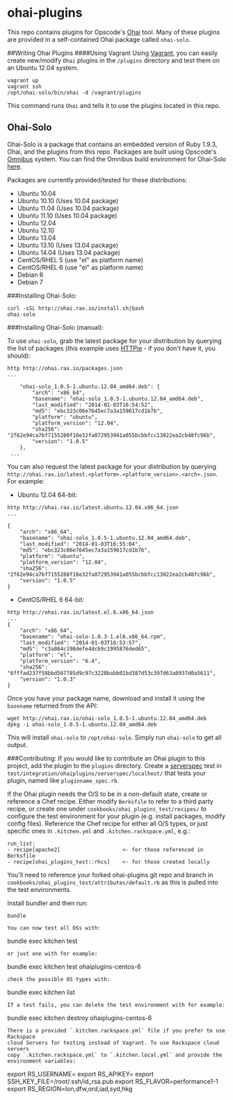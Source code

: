 ohai-plugins
==================
This repo contains plugins for Opscode's [Ohai](https://github.com/opscode/ohai) tool. Many of these plugins are provided in a self-contained Ohai package called `ohai-solo`.

##Writing Ohai Plugins
####Using Vagrant
Using [Vagrant](http://www.vagrantup.com/), you can easily create new/modify `Ohai` plugins in the `/plugins` directory and test them on an Ubuntu 12.04 system.


```
vagrant up
vagrant ssh
/opt/ohai-solo/bin/ohai -d /vagrant/plugins

```

This command runs `Ohai` and tells it to use the plugins located in this repo.


## Ohai-Solo
Ohai-Solo is a package that contains an embedded version of Ruby 1.9.3, Ohai, and the plugins from this repo. Packages are built using Opscode's [Omnibus](https://github.com/opscode/omnibus-ruby) system. You can find the Omnibus build environment for Ohai-Solo [here](https://github.com/ryandub/omnibus-ohai-solo).

Packages are currently provided/tested for these distributions:

* Ubuntu 10.04
* Ubuntu 10.10 (Uses 10.04 package)
* Ubuntu 11.04 (Uses 10.04 package)
* Ubuntu 11.10 (Uses 10.04 package)
* Ubuntu 12.04
* Ubuntu 12.10
* Ubuntu 13.04
* Ubuntu 13.10 (Uses 13.04 package)
* Ubuntu 14.04 (Uses 13.04 package)
* CentOS/RHEL 5 (use "el" as platform name)
* CentOS/RHEL 6 (use "el" as platform name)
* Debian 6
* Debian 7

###Installing Ohai-Solo:

```
curl -sSL http://ohai.rax.io/install.sh|bash
ohai-solo
```

###Installing Ohai-Solo (manual):

To use `ohai-solo`, grab the latest package for your distribution by querying the list of packages (this example uses [HTTPie](https://github.com/jkbr/httpie) - if you don't have it, you should):

```
http http://ohai.rax.io/packages.json
...

    "ohai-solo_1.0.5-1.ubuntu.12.04_amd64.deb": {
        "arch": "x86_64",
        "basename": "ohai-solo_1.0.5-1.ubuntu.12.04_amd64.deb",
        "last_modified": "2014-01-03T16:54:52",
        "md5": "ebc323c06e7645ec7a3a159617cd1b7b",
        "platform": "ubuntu",
        "platform_version": "12.04",
        "sha256": "2f62e94ca7bf7155280f18e32fa072953941a055bcbbfcc13022ea2cb48fc96b",
        "version": "1.0.5"
    },
 ...

```

You can also request the latest package for your distribution by querying `http://ohai.rax.io/latest.<platform>.<platform_version>.<arch>.json`. For example:

* Ubuntu 12.04 64-bit:

```
http http://ohai.rax.io/latest.ubuntu.12.04.x86_64.json
...

{
    "arch": "x86_64",
    "basename": "ohai-solo_1.0.5-1.ubuntu.12.04_amd64.deb",
    "last_modified": "2014-01-03T16:55:04",
    "md5": "ebc323c06e7645ec7a3a159617cd1b7b",
    "platform": "ubuntu",
    "platform_version": "12.04",
    "sha256": "2f62e94ca7bf7155280f18e32fa072953941a055bcbbfcc13022ea2cb48fc96b",
    "version": "1.0.5"
}
```

* CentOS/RHEL 6 64-bit:

```
http http://ohai.rax.io/latest.el.6.x86_64.json
...
{
    "arch": "x86_64",
    "basename": "ohai-solo-1.0.3-1.el6.x86_64.rpm",
    "last_modified": "2014-01-03T16:53:57",
    "md5": "c3a864c198defe4dcb9c1995876ded65",
    "platform": "el",
    "platform_version": "6.4",
    "sha256": "6fffad237f58bbd567785d9c97c3228babb01bd387d53c397d63a0937d0a5611",
    "version": "1.0.3"
}
```

Once you have your package name, download and install it using the `basename` returned from the API:

```
wget http://ohai.rax.io/ohai-solo_1.0.5-1.ubuntu.12.04_amd64.deb
dpkg -i ohai-solo_1.0.5-1.ubuntu.12.04_amd64.deb
```

This will install `ohai-solo` to `/opt/ohai-solo`. Simply run `ohai-solo` to get all output.

###Contributing:
If you would like to contribute an Ohai plugin to this project, add the plugin
to the `plugins` directory. Create a [serverspec](https://github.com/serverspec/serverspec)
test in `test/integration/ohaiplugins/serverspec/localhost/` that tests your 
plugin, named like `pluginname_spec.rb`.

If the Ohai plugin needs the O/S to be in a non-default state, create or 
reference a Chef recipe. Either modify `Berksfile` to refer to a third party
recipe, or create one under `cookbooks/ohai_plugins_test/recipes/` to configure 
the test environment for your plugin (e.g. install packages, modify config 
files). Reference the Chef recipe for either all O/S types, or just specific 
ones in `.kitchen.yml` and `.kitchen.rackspace.yml`, e.g.:
```
run_list:
- recipe[apache2]                    <- for those referenced in Berksfile
- recipe[ohai_plugins_test::rhcs]    <- for those created locally
```
You'll need to reference your forked ohai-plugins git repo and branch in
`cookbooks/ohai_plugins_test/attributes/default.rb` as this is pulled into the 
test environments.

Install bundler and then run:
```
bundle 

You can now test all OSs with:
```
bundle exec kitchen test
```
or just one with for example:
```
bundle exec kitchen test ohaiplugins-centos-6
```
check the possible OS types with:
```
bundle exec kitchen list
```
If a test fails, you can delete the test environment with for example:
```
bundle exec kitchen destroy ohaiplugins-centos-6
```
There is a provided `.kitchen.rackspace.yml` file if you prefer to use Rackspace
cloud Servers for testing instead of Vagrant. To use Rackspace cloud servers 
copy `.kitchen.rackspace.yml` to `.kitchen.local.yml` and provide the 
environment variables:
```
export RS_USERNAME=<username>
export RS_APIKEY=<apikey>
export SSH_KEY_FILE=/root/.ssh/id_rsa.pub
export RS_FLAVOR=performance1-1
export RS_REGION=lon,dfw,ord,iad,syd,hkg
```
